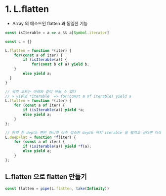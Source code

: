 # 1. L.flatten
- Array 의 메소드인 flatten 과 동일한 기능
```typescript
const isIterable = a => a && a[Symbol.iterator]

const L = {}

L.flatten = function *(iter) {
	for(const a of iter) {
		if (isIterable(a)) {
			for(const b of a) yield b;
    }
		else yield a;
  }
}

// 위의 코드는 아래와 같이 바꿀 수 있다 
// > yield *iterable  => for(const a of iterable) yield a
L.flatten = function *(iter) {
	for (const a of iter) {
		if (isIterable(a)) yield *a;
		else yield a;
	}
};

// 만약 한 depth 뿐만 아니라 아주 깊숙한 depth 까지 iterable 을 펼치고 싶다면 아래의 코드로 만들 수 있다
L.deepFlat = function *f(iter) {
	for (const a of iter) {
		if (isIterable(a)) yield *f(a);
		else yield a;
	}
};
```

## L.flatten 으로 flatten  만들기
```typescript
const flatten = pipe(L.flatten, take(Infinity))
```